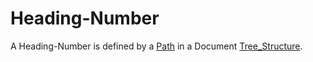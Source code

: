 # Heading-Number

A Heading-Number is defined by a [Path](9000004.md) in a Document [Tree_Structure](600066.md).
